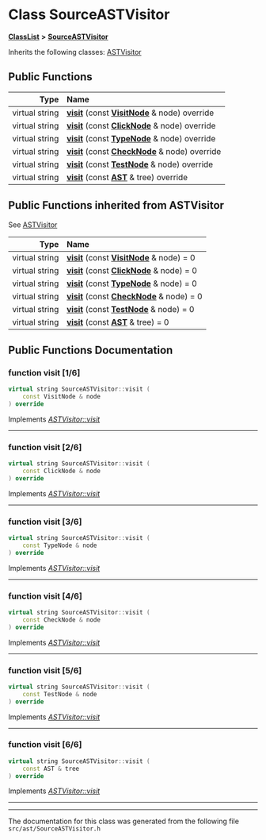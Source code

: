 

# Class SourceASTVisitor



[**ClassList**](annotated.md) **>** [**SourceASTVisitor**](classSourceASTVisitor.md)








Inherits the following classes: [ASTVisitor](classASTVisitor.md)






















































## Public Functions

| Type | Name |
| ---: | :--- |
| virtual string | [**visit**](#function-visit-16) (const [**VisitNode**](classVisitNode.md) & node) override<br> |
| virtual string | [**visit**](#function-visit-26) (const [**ClickNode**](classClickNode.md) & node) override<br> |
| virtual string | [**visit**](#function-visit-36) (const [**TypeNode**](classTypeNode.md) & node) override<br> |
| virtual string | [**visit**](#function-visit-46) (const [**CheckNode**](classCheckNode.md) & node) override<br> |
| virtual string | [**visit**](#function-visit-56) (const [**TestNode**](classTestNode.md) & node) override<br> |
| virtual string | [**visit**](#function-visit-66) (const [**AST**](classAST.md) & tree) override<br> |


## Public Functions inherited from ASTVisitor

See [ASTVisitor](classASTVisitor.md)

| Type | Name |
| ---: | :--- |
| virtual string | [**visit**](classASTVisitor.md#function-visit-16) (const [**VisitNode**](classVisitNode.md) & node) = 0<br> |
| virtual string | [**visit**](classASTVisitor.md#function-visit-26) (const [**ClickNode**](classClickNode.md) & node) = 0<br> |
| virtual string | [**visit**](classASTVisitor.md#function-visit-36) (const [**TypeNode**](classTypeNode.md) & node) = 0<br> |
| virtual string | [**visit**](classASTVisitor.md#function-visit-46) (const [**CheckNode**](classCheckNode.md) & node) = 0<br> |
| virtual string | [**visit**](classASTVisitor.md#function-visit-56) (const [**TestNode**](classTestNode.md) & node) = 0<br> |
| virtual string | [**visit**](classASTVisitor.md#function-visit-66) (const [**AST**](classAST.md) & tree) = 0<br> |






















































## Public Functions Documentation




### function visit [1/6]

```C++
virtual string SourceASTVisitor::visit (
    const VisitNode & node
) override
```



Implements [*ASTVisitor::visit*](classASTVisitor.md#function-visit-16)


<hr>



### function visit [2/6]

```C++
virtual string SourceASTVisitor::visit (
    const ClickNode & node
) override
```



Implements [*ASTVisitor::visit*](classASTVisitor.md#function-visit-26)


<hr>



### function visit [3/6]

```C++
virtual string SourceASTVisitor::visit (
    const TypeNode & node
) override
```



Implements [*ASTVisitor::visit*](classASTVisitor.md#function-visit-36)


<hr>



### function visit [4/6]

```C++
virtual string SourceASTVisitor::visit (
    const CheckNode & node
) override
```



Implements [*ASTVisitor::visit*](classASTVisitor.md#function-visit-46)


<hr>



### function visit [5/6]

```C++
virtual string SourceASTVisitor::visit (
    const TestNode & node
) override
```



Implements [*ASTVisitor::visit*](classASTVisitor.md#function-visit-56)


<hr>



### function visit [6/6]

```C++
virtual string SourceASTVisitor::visit (
    const AST & tree
) override
```



Implements [*ASTVisitor::visit*](classASTVisitor.md#function-visit-66)


<hr>

------------------------------
The documentation for this class was generated from the following file `src/ast/SourceASTVisitor.h`

